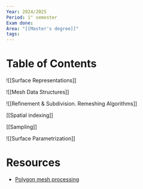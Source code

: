 ```yaml
---
Year: 2024/2025
Period: 1° semester
Exam done: 
Area: "[[Master's degree]]"
tags:
---
```

# Table of Contents

![[Surface Representations]]

![[Mesh Data Structures]]

![[Refinement & Subdivision. Remeshing Algorithms]]

[[Spatial indexing]]

[[Sampling]]

![[Surface Parametrization]]
# Resources
- [Polygon mesh processing](https://www.amazon.it/Polygon-Mesh-Processing-Mario-Botsch/dp/1568814267/ref=sr_1_1?crid=1DMFCJAXNDTU6&dib=eyJ2IjoiMSJ9.6kbz3K6Euxi0Jcprjx_UQqyiWx2Iemjq2T6sKSk1S3I.keVsSOEIsq9ThOXdIX0D2h97xVRwHP5kO6HivOKZOec&dib_tag=se&keywords=polygon+mesh+processing&qid=1729605273&sprefix=polygon+mesh+%2Caps%2C122&sr=8-1)
